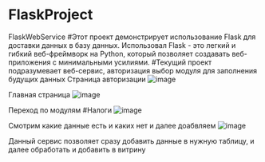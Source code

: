 # FlaskProject
FlaskWebService
#Этот проект демонстрирует использование Flask для доставки данных в базу данных. Использовал Flask - это легкий и гибкий веб-фреймворк на Python, который позволяет создавать веб-приложения с минимальными усилиями.
#Текущий проект подразумевает веб-сервис, авторизация выбор модуля для заполнения будущих данных
Страница авторизации
![image](https://github.com/user-attachments/assets/60b1c028-3852-41e8-9758-68daa9d2d2fc)

Главная страница
![image](https://github.com/user-attachments/assets/9265f28e-ac84-4012-8124-158c9f55c6d9)

Переход по модулям #Налоги
![image](https://github.com/user-attachments/assets/47b2063d-228e-4176-aeed-b522c82f48b2)

Смотрим какие данные есть и каких нет и далее доабвляем
![image](https://github.com/user-attachments/assets/6df16e66-0154-44a7-9dac-f45e1324df40)

Данный сервис позволяет сразу добавить данные в нужную таблицу, и далее обработать и добавить в витрину
